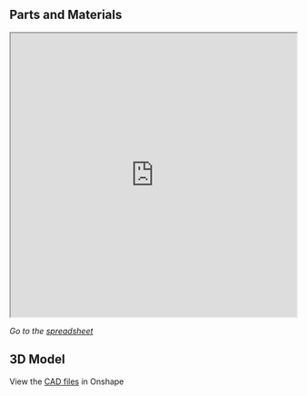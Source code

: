 ## Parts and Materials

<iframe src="https://docs.google.com/spreadsheets/d/e/2PACX-1vSRq0tHDbg0IG0rRhlybVfgOTkBPtudFkbCOZAE0m4iuqi01SQipHfZlnBKwyBWJ7AOTi9DX4quLazz/pubhtml?widget=true&amp;headers=false" width="100%" height=500></iframe>

*Go to the* [*spreadsheet*](https://docs.google.com/spreadsheets/d/1LUWi4ggH35qG4yhqyKMxsZWXXt1vWTmcn4yWivKcUjc/edit?gid=0#gid=0)

## 3D Model

View the [CAD files](https://cad.onshape.com/documents/bf80332605a7d984d935375e/w/24ac1fcd083dd13b2356253e/e/7d5c19421e912783dd7f62f7?renderMode=0&uiState=684a40f18527db19e65773b8) in Onshape